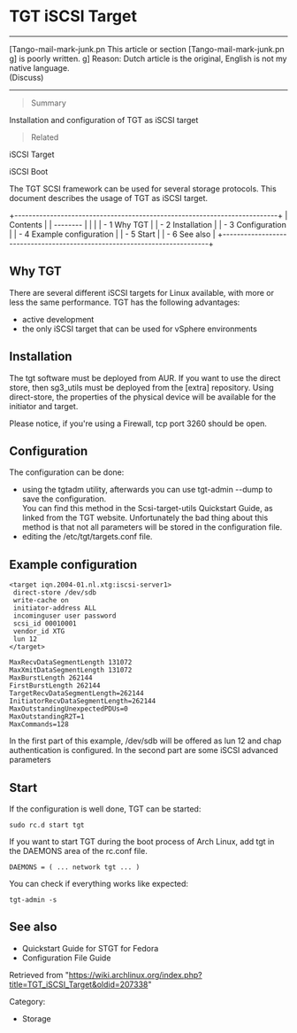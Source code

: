 TGT iSCSI Target
================

  ------------------------ ------------------------ ------------------------
  [Tango-mail-mark-junk.pn This article or section  [Tango-mail-mark-junk.pn
  g]                       is poorly written.       g]
                           Reason: Dutch article is 
                           the original, English is 
                           not my native language.  
                           (Discuss)                
  ------------------------ ------------------------ ------------------------

> Summary

Installation and configuration of TGT as iSCSI target

> Related

iSCSI Target

iSCSI Boot

The TGT SCSI framework can be used for several storage protocols. This
document describes the usage of TGT as iSCSI target.

+--------------------------------------------------------------------------+
| Contents                                                                 |
| --------                                                                 |
|                                                                          |
| -   1 Why TGT                                                            |
| -   2 Installation                                                       |
| -   3 Configuration                                                      |
| -   4 Example configuration                                              |
| -   5 Start                                                              |
| -   6 See also                                                           |
+--------------------------------------------------------------------------+

Why TGT
-------

There are several different iSCSI targets for Linux available, with more
or less the same performance. TGT has the following advantages:

-   active development
-   the only iSCSI target that can be used for vSphere environments

Installation
------------

The tgt software must be deployed from AUR. If you want to use the
direct store, then sg3_utils must be deployed from the [extra]
repository. Using direct-store, the properties of the physical device
will be available for the initiator and target.

Please notice, if you're using a Firewall, tcp port 3260 should be open.

Configuration
-------------

The configuration can be done:

-   using the tgtadm utility, afterwards you can use tgt-admin --dump to
    save the configuration.   
     You can find this method in the Scsi-target-utils Quickstart Guide,
    as linked from the TGT website. Unfortunately the bad thing about
    this method is that not all parameters will be stored in the
    configuration file.
-   editing the /etc/tgt/targets.conf file.

Example configuration
---------------------

    <target iqn.2004-01.nl.xtg:iscsi-server1>
     direct-store /dev/sdb
     write-cache on
     initiator-address ALL
     incominguser user password
     scsi_id 00010001
     vendor_id XTG
     lun 12
    </target>

    MaxRecvDataSegmentLength 131072
    MaxXmitDataSegmentLength 131072
    MaxBurstLength 262144
    FirstBurstLength 262144
    TargetRecvDataSegmentLength=262144
    InitiatorRecvDataSegmentLength=262144
    MaxOutstandingUnexpectedPDUs=0
    MaxOutstandingR2T=1
    MaxCommands=128

In the first part of this example, /dev/sdb will be offered as lun 12
and chap authentication is configured. In the second part are some iSCSI
advanced parameters

Start
-----

If the configuration is well done, TGT can be started:

    sudo rc.d start tgt

If you want to start TGT during the boot process of Arch Linux, add tgt
in the DAEMONS area of the rc.conf file.

    DAEMONS = ( ... network tgt ... )

You can check if everything works like expected:

    tgt-admin -s

See also
--------

-   Quickstart Guide for STGT for Fedora
-   Configuration File Guide

Retrieved from
"https://wiki.archlinux.org/index.php?title=TGT_iSCSI_Target&oldid=207338"

Category:

-   Storage
